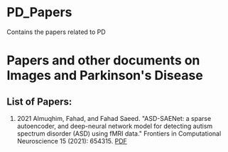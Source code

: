 # PD_Papers
Contains the papers related to PD

# Papers and other documents on Images and Parkinson's Disease

## List of Papers:
1. 2021 Almuqhim, Fahad, and Fahad Saeed. "ASD-SAENet: a sparse autoencoder, and deep-neural network model for detecting autism spectrum disorder (ASD) using fMRI data." Frontiers in Computational Neuroscience 15 (2021): 654315. <a href="Image_PD_Papers/2021_Frontier_ComputationalNeuroScience_ASD-SAENet A Sparse Autoencoder, and Deep-Neural Network Model for Detecting Autism Spectrum Disorder (ASD) Using fMRI Data.pdf">PDF</a>




